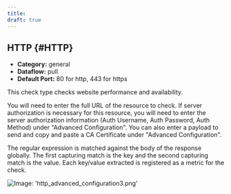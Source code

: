 ```yaml
---
title:
draft: true
---
```


## HTTP {#HTTP}
 * **Category:** general
 * **Dataflow:** pull
 * **Default Port:** 80 for http, 443 for https

This check type checks website performance and availability.

You will need to enter the full URL of the resource to check. If server authorization is necessary for this resource, you will need to enter the server authorization information (Auth Username, Auth Password, Auth Method) under "Advanced Configuration". You can also enter a payload to send and copy and paste a CA Certificate under "Advanced Configuration".

The regular expression is matched against the body of the response globally. The first capturing match is the key and the second capturing match is the value. Each key/value extracted is registered as a metric for the check.

![Image: 'http_advanced_configuration3.png'](/images/circonus/http_advanced_configuration3.png)
